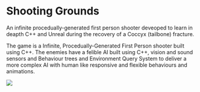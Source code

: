 Shooting Grounds
===============

An infinite procedually-generated first person shooter deveoped to learn in deapth C++ and Unreal during the recovery of a Coccyx (tailbone)
fracture.

The game is a Infinite, Procedually-Generated First Person shooter built using C++. The enemies have a felible AI built using C++,
vision and sound sensors and Behaviour trees and Environment Query System to deliver a more complex AI with human like responsive 
and flexible behaviours and animations.

![](https://i.imgur.com/YfwojT1.png)
